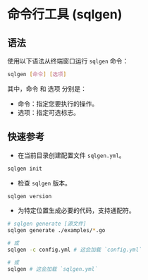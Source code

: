 # 命令行工具 (sqlgen)

## 语法

使用以下语法从终端窗口运行 `sqlgen` 命令：

```bash
sqlgen [命令] [选项]
```

其中，命令 和 选项 分别是：

- 命令：指定您要执行的操作。
- 选项：指定可选标志。

## 快速参考

- 在当前目录创建配置文件 `sqlgen.yml`。

```bash
sqlgen init
```

- 检查 `sqlgen` 版本。

```bash
sqlgen version
```

- 为特定位置生成必要的代码，支持通配符。

```bash
# sqlgen generate [源文件]
sqlgen generate ./examples/*.go

# 或
sqlgen -c config.yml # 这会加载 `config.yml`

# 或
sqlgen # 这会加载 `sqlgen.yml`

```
